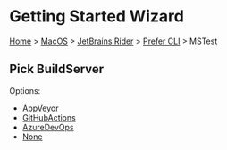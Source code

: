 # Getting Started Wizard

[Home](/docs/wiz/readme.md) > [MacOS](MacOS.md) > [JetBrains Rider](MacOS_Rider.md) > [Prefer CLI](MacOS_Rider_Cli.md) > MSTest

## Pick BuildServer

Options:
 * [AppVeyor](MacOS_Rider_Cli_MSTest_AppVeyor.md)
 * [GitHubActions](MacOS_Rider_Cli_MSTest_GitHubActions.md)
 * [AzureDevOps](MacOS_Rider_Cli_MSTest_AzureDevOps.md)
 * [None](MacOS_Rider_Cli_MSTest_None.md)
